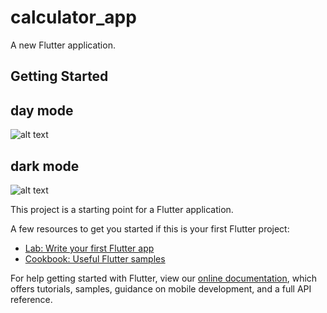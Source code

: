 # calculator_app

A new Flutter application.

## Getting Started
## day mode
![alt text](https://user-images.githubusercontent.com/68784333/113281071-cd0cba80-92ed-11eb-837e-7afc90036751.jpeg)
## dark mode
![alt text](https://user-images.githubusercontent.com/68784333/113281077-ce3de780-92ed-11eb-8937-841478c700d6.jpeg)

This project is a starting point for a Flutter application.

A few resources to get you started if this is your first Flutter project:

- [Lab: Write your first Flutter app](https://flutter.dev/docs/get-started/codelab)
- [Cookbook: Useful Flutter samples](https://flutter.dev/docs/cookbook)

For help getting started with Flutter, view our
[online documentation](https://flutter.dev/docs), which offers tutorials,
samples, guidance on mobile development, and a full API reference.
